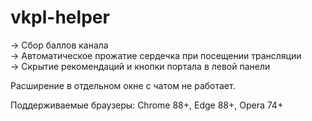 # vkpl-helper
-> Сбор баллов канала  
-> Автоматическое прожатие сердечка при посещении трансляции  
-> Скрытие рекомендаций и кнопки портала в левой панели  

Расширение в отдельном окне с чатом не работает.  

Поддерживаемые браузеры: Chrome 88+, Edge 88+, Opera 74+
